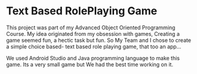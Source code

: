 # Text Based RolePlaying Game

This project was part of my Advanced Object Oriented Programming Course.
My idea originated from my obsession with games, Creating a game seemed fun, a hectic task but fun. 
So My Team and I  chose to create a simple choice based- text based role playing game, that too an app...

We used Android Studio and Java programming language to make this game.
Its a very small game but We had the best time working on it.
